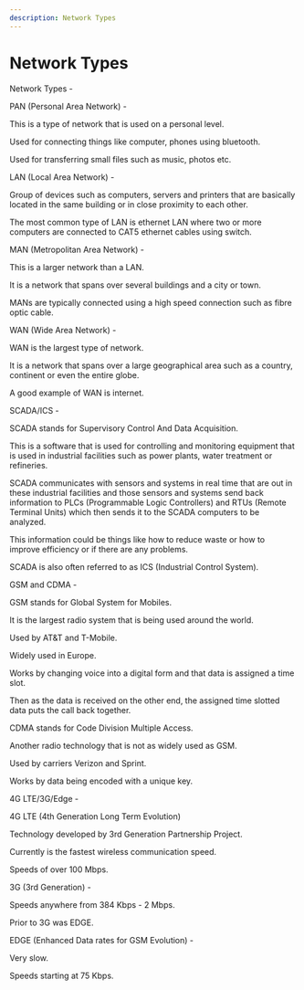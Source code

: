 ```yaml
---
description: Network Types
---
```


# Network Types

Network Types -

PAN \(Personal Area Network\) -

This is a type of network that is used on a personal level.

Used for connecting things like computer, phones using bluetooth.

Used for transferring small files such as music, photos etc.

LAN \(Local Area Network\) -

Group of devices such as computers, servers and printers that are basically located in the same building or in close proximity to each other.

The most common type of LAN is ethernet LAN where two or more computers are connected to CAT5 ethernet cables using switch.

MAN \(Metropolitan Area Network\) -

This is a larger network than a LAN.

It is a network that spans over several buildings and a city or town.

MANs are typically connected using a high speed connection such as fibre optic cable.

WAN \(Wide Area Network\) -

WAN is the largest type of network.

It is a network that spans over a large geographical area such as a country, continent or even the entire globe.

A good example of WAN is internet.

SCADA/ICS -

SCADA stands for Supervisory Control And Data Acquisition.

This is a software that is used for controlling and monitoring equipment that is used in industrial facilities such as power plants, water treatment or refineries.

SCADA communicates with sensors and systems in real time that are out in these industrial facilities and those sensors and systems send back information to PLCs \(Programmable Logic Controllers\) and RTUs \(Remote Terminal Units\) which then sends it to the SCADA computers to be analyzed.

This information could be things like how to reduce waste or how to improve efficiency or if there are any problems.

SCADA is also often referred to as ICS \(Industrial Control System\).

GSM and CDMA -

GSM stands for Global System for Mobiles.

It is the largest radio system that is being used around the world.

Used by AT&T and T-Mobile.

Widely used in Europe.

Works by changing voice into a digital form and that data is assigned a time slot.

Then as the data is received on the other end, the assigned time slotted data puts the call back together.

CDMA stands for Code Division Multiple Access.

Another radio technology that is not as widely used as GSM.

Used by carriers Verizon and Sprint.

Works by data being encoded with a unique key.

4G LTE/3G/Edge -

4G LTE \(4th Generation Long Term Evolution\)

Technology developed by 3rd Generation Partnership Project.

Currently is the fastest wireless communication speed.

Speeds of over 100 Mbps.

3G \(3rd Generation\) -

Speeds anywhere from 384 Kbps - 2 Mbps.

Prior to 3G was EDGE.

EDGE \(Enhanced Data rates for GSM Evolution\) -

Very slow.

Speeds starting at 75 Kbps.

